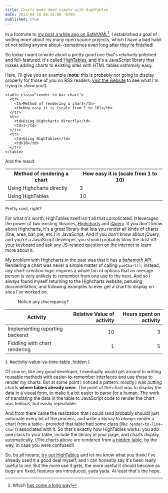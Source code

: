 ```yaml
---
title: Charts made dead simple with HighTables
date: 2013-04-10 08:34:00 -0700
published: true
---
```


In a footnote to [my post a while ago on SafeYAML](/posts/making-yaml-safe-again.html)[^safe-yaml], I established a goal of writing more about my many open source projects, which I have a bad habit of not telling anyone about--sometimes even long after they're finished!

So today I want to write about a pretty good one that's relatively polished and full-featured. It's called [HighTables](http://dtao.github.io/HighTables/), and it's a JavaScript library that makes adding charts to existing sites with HTML tables *extremely* easy.

Here, I'll give you an example (**note**: this is probably not going to display properly for those of you on RSS readers; [visit the website](http://philosopherdeveloper.com/posts/charts-made-dead-simple-with-hightables.html) to see what I'm trying to show you!):

~~~{: lang=html }
<table class="render-to-bar-chart">
  <tr>
    <th>Method of rendering a chart</th>
    <th>How easy it is (scale from 1 to 10)</th>
  </tr>
  <tr>
    <td>Using Highcharts directly</td>
    <td>3</td>
  </tr>
  <tr>
    <td>Using HighTables</td>
    <td>10</td>
  </tr>
</table>
~~~

And the result:

<table class="render-to-bar-chart">
  <tr>
    <th>Method of rendering a chart</th>
    <th>How easy it is (scale from 1 to 10)</th>
  </tr>
  <tr>
    <td>Using Highcharts directly</td>
    <td>3</td>
  </tr>
  <tr>
    <td>Using HighTables</td>
    <td>10</td>
  </tr>
</table>

Pretty cool, right?

For what it's worth, HighTables itself isn't all that complicated. It leverages the power of two existing libraries, [Highcharts](http://www.highcharts.com/) and [jQuery](http://jquery.com/). If you don't know about Highcharts, it's a great library that lets you render all kinds of charts (line, area, bar, pie, etc.) in JavaScript. And if you don't know about jQuery, and you're a JavaScript developer, you should probably blow the dust off your keyboard and [ask any JS-related question on the internet](http://www.doxdesk.com/img/updates/20091116-so-large.gif) to learn more about it.

My problem with Highcharts in the past was that it has [a *behemoth* API](http://api.highcharts.com/highcharts). Rendering a chart was never a simple matter of calling `pieChart()`; instead, any chart-creation logic requires a whole ton of options that an average person is very unlikely to remember from one use to the next. And so I always found myself returning to the Highcharts website, perusing documentation, and following examples to ever get a chart to display on sites I've worked on.

<figure class="hidden-in-abbreviated-version">
  <div class="pie-chart"
       data-title="Value of activity"
       data-source="#activity-value-vs-time-table"
       data-value-columns="2"
       data-options="getChartOptions"></div>
  <div class="pie-chart"
       data-title="Time invested in activity"
       data-source="#activity-value-vs-time-table"
       data-value-columns="3"
       data-options="getChartOptions"></div>
  <figcaption>Notice any discrepancy?</figcaption>
</figure>

Activity                       | Relative Value of activity | Hours spent on activity |
-------------------------------|---------------------------:|------------------------:|
Implementing reporting backend | 10                         | 3                       |
Fiddling with chart rendering  | 1                          | 5                       |
{: #activity-value-vs-time-table .hidden }

Of course, like any good developer, I eventually would get around to writing reusable methods with easier-to-remember interfaces and use *those* to render my charts. But at some point I noticed a pattern: mostly I was putting charts **where tables already were**. The point of the chart was to display the data in a visual form, to make it a bit easier to parse for a human. The work of translating the data in the table to JavaScript code to render the chart was tedious, but easily repeatable.

And from there came the realization that I could (and probably should) just automate every bit of the process, and write a *library* to *always* render a chart from a table--provided that table had some class (like `render-to-line-chart`) associated with it. So that's exactly how HighTables works: you add one class to your table, include the library in your page, and charts display automatically. (The charts above are rendered from <a href="javascript:revealTable();">a hidden table</a>, by the way, in case you were confused!)

So, by all means, [try out HighTables](https://github.com/dtao/HighTables) and let me know what you think! I've already used it a good deal myself, and I can honestly say it's been really useful to me. But the more use it gets, the more useful it should become as bugs are fixed, features are introduced, yada yada. At least that's the hope.

[^safe-yaml]: Which [has come a long way](http://rubygems.org/gems/safe_yaml)!

